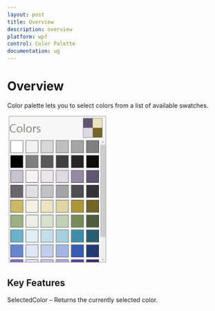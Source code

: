 ```yaml
---
layout: post
title: Overview
description: overview
platform: wpf
control: Color Palette
documentation: ug
---
```


# Overview

Color palette lets you to select colors from a list of available swatches. 

![](Overview_images/Overview_img1.png)



## Key Features

SelectedColor – Returns the currently selected color.

